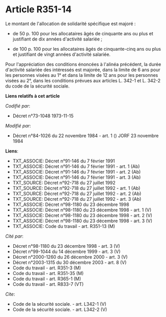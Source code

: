 # Article R351-14

Le montant de l'allocation de solidarité spécifique est majoré :

- de 50 p. 100 pour les allocataires âgés de cinquante ans ou plus et justifiant de dix années d'activité salariée ;

- de 100 p. 100 pour les allocataires âgés de cinquante-cinq ans ou plus et justifiant de vingt années d'activité salariée.

Pour l'appréciation des conditions énoncées à l'alinéa précédent, la durée d'activité salariée des intéressés est majorée,
dans la limite de 6 ans pour les personnes visées au 1° et dans la limite de 12 ans pour les personnes visées au 2°, dans les
conditions prévues aux articles L. 342-1 et L. 342-2 du code de la sécurité sociale.

**Liens relatifs à cet article**

_Codifié par_:

  - Décret n°73-1048 1973-11-15

_Modifié par_:

  - Décret n°84-1026 du 22 novembre 1984 - art. 1 () JORF 23 novembre 1984

**Liens**:

  - TXT_ASSOCIE: Décret n°91-146 du 7 février 1991
  - TXT_ASSOCIE: Décret n°91-146 du 7 février 1991 - art. 1 (Ab)
  - TXT_ASSOCIE: Décret n°91-146 du 7 février 1991 - art. 2 (Ab)
  - TXT_ASSOCIE: Décret n°91-146 du 7 février 1991 - art. 3 (Ab)
  - TXT_SOURCE: Décret n°92-718 du 27 juillet 1992
  - TXT_SOURCE: Décret n°92-718 du 27 juillet 1992 - art. 1 (Ab)
  - TXT_SOURCE: Décret n°92-718 du 27 juillet 1992 - art. 2 (Ab)
  - TXT_SOURCE: Décret n°92-718 du 27 juillet 1992 - art. 3 (Ab)
  - TXT_ASSOCIE: Décret n°98-1180 du 23 décembre 1998
  - TXT_ASSOCIE: Décret n°98-1180 du 23 décembre 1998 - art. 1 (V)
  - TXT_ASSOCIE: Décret n°98-1180 du 23 décembre 1998 - art. 2 (V)
  - TXT_ASSOCIE: Décret n°98-1180 du 23 décembre 1998 - art. 3 (V)
  - TXT_ASSOCIE: Code du travail - art. R351-13 (M)

_Cité par_:

  - Décret n°98-1180 du 23 décembre 1998 - art. 3 (V)
  - Décret n°99-1044 du 14 décembre 1999 - art. 3 (V)
  - Décret n°2000-1260 du 26 décembre 2000 - art. 3 (V)
  - Décret n°2003-1315 du 30 décembre 2003 - art. 8 (V)
  - Code du travail - art. R351-3 (M)
  - Code du travail - art. R351-35 (M)
  - Code du travail - art. R365-1 (M)
  - Code du travail - art. R833-7 (VT)

_Cite_:

  - Code de la sécurité sociale. - art. L342-1 (V)
  - Code de la sécurité sociale. - art. L342-2 (V)
